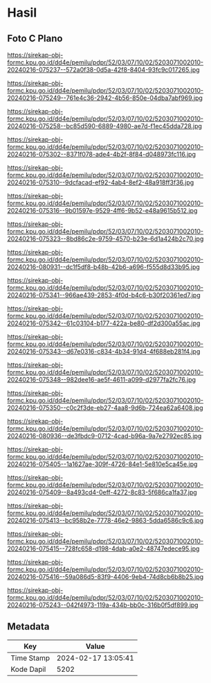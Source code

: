 # Hasil

## Foto C Plano

https://sirekap-obj-formc.kpu.go.id/dd4e/pemilu/pdpr/52/03/07/10/02/5203071002010-20240216-075237--572a0f38-0d5a-42f8-8404-93fc9c017265.jpg

https://sirekap-obj-formc.kpu.go.id/dd4e/pemilu/pdpr/52/03/07/10/02/5203071002010-20240216-075249--761e4c36-2942-4b56-850e-04dba7abf969.jpg

https://sirekap-obj-formc.kpu.go.id/dd4e/pemilu/pdpr/52/03/07/10/02/5203071002010-20240216-075258--bc85d590-6889-4980-ae7d-f1ec45dda728.jpg

https://sirekap-obj-formc.kpu.go.id/dd4e/pemilu/pdpr/52/03/07/10/02/5203071002010-20240216-075302--8371f078-ade4-4b2f-8f84-d048973fc116.jpg

https://sirekap-obj-formc.kpu.go.id/dd4e/pemilu/pdpr/52/03/07/10/02/5203071002010-20240216-075310--9dcfacad-ef92-4ab4-8ef2-48a918ff3f36.jpg

https://sirekap-obj-formc.kpu.go.id/dd4e/pemilu/pdpr/52/03/07/10/02/5203071002010-20240216-075316--9b01597e-9529-4ff6-9b52-e48a9615b512.jpg

https://sirekap-obj-formc.kpu.go.id/dd4e/pemilu/pdpr/52/03/07/10/02/5203071002010-20240216-075323--8bd86c2e-9759-4570-b23e-6d1a424b2c70.jpg

https://sirekap-obj-formc.kpu.go.id/dd4e/pemilu/pdpr/52/03/07/10/02/5203071002010-20240216-080931--dc1f5df8-b48b-42b6-a696-f555d8d33b95.jpg

https://sirekap-obj-formc.kpu.go.id/dd4e/pemilu/pdpr/52/03/07/10/02/5203071002010-20240216-075341--966ae439-2853-4f0d-b4c6-b30f20361ed7.jpg

https://sirekap-obj-formc.kpu.go.id/dd4e/pemilu/pdpr/52/03/07/10/02/5203071002010-20240216-075342--61c03104-b177-422a-be80-df2d300a55ac.jpg

https://sirekap-obj-formc.kpu.go.id/dd4e/pemilu/pdpr/52/03/07/10/02/5203071002010-20240216-075343--d67e0316-c834-4b34-91d4-4f688eb281f4.jpg

https://sirekap-obj-formc.kpu.go.id/dd4e/pemilu/pdpr/52/03/07/10/02/5203071002010-20240216-075348--982dee16-ae5f-4611-a099-d2977fa2fc76.jpg

https://sirekap-obj-formc.kpu.go.id/dd4e/pemilu/pdpr/52/03/07/10/02/5203071002010-20240216-075350--c0c2f3de-eb27-4aa8-9d6b-724ea62a6408.jpg

https://sirekap-obj-formc.kpu.go.id/dd4e/pemilu/pdpr/52/03/07/10/02/5203071002010-20240216-080936--de3fbdc9-0712-4cad-b96a-9a7e2792ec85.jpg

https://sirekap-obj-formc.kpu.go.id/dd4e/pemilu/pdpr/52/03/07/10/02/5203071002010-20240216-075405--1a1627ae-309f-4726-84e1-5e810e5ca45e.jpg

https://sirekap-obj-formc.kpu.go.id/dd4e/pemilu/pdpr/52/03/07/10/02/5203071002010-20240216-075409--8a493cd4-0eff-4272-8c83-5f686ca1fa37.jpg

https://sirekap-obj-formc.kpu.go.id/dd4e/pemilu/pdpr/52/03/07/10/02/5203071002010-20240216-075413--bc958b2e-7778-46e2-9863-5dda6586c9c6.jpg

https://sirekap-obj-formc.kpu.go.id/dd4e/pemilu/pdpr/52/03/07/10/02/5203071002010-20240216-075415--728fc658-d198-4dab-a0e2-48747edece95.jpg

https://sirekap-obj-formc.kpu.go.id/dd4e/pemilu/pdpr/52/03/07/10/02/5203071002010-20240216-075416--59a086d5-83f9-4406-9eb4-74d8cb6b8b25.jpg

https://sirekap-obj-formc.kpu.go.id/dd4e/pemilu/pdpr/52/03/07/10/02/5203071002010-20240216-075243--042f4973-119a-434b-bb0c-316b0f5df899.jpg


## Metadata

| Key        | Value               |
| ---------- | ------------------- |
| Time Stamp | 2024-02-17 13:05:41 |
| Kode Dapil | 5202                |



